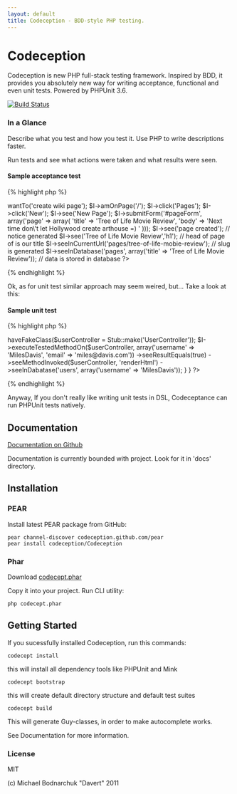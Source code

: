 ```yaml
---
layout: default
title: Codeception - BDD-style PHP testing.
---
```


# Codeception

Codeception is new PHP full-stack testing framework.
Inspired by BDD, it provides you absolutely new way for writing acceptance, functional and even unit tests.
Powered by PHPUnit 3.6.

[![Build Status](https://secure.travis-ci.org/Codeception/Codeception.png?branch=master)](http://travis-ci.org/Codeception/codeception)

### In a Glance

Describe what you test and how you test it. Use PHP to write descriptions faster.

Run tests and see what actions were taken and what results were seen.

#### Sample acceptance test

{% highlight php %}
<?php

$I = new TestGuy($scenario);
$I->wantTo('create wiki page');
$I->amOnPage('/');
$I->click('Pages');
$I->click('New');
$I->see('New Page');
$I->submitForm('#pageForm', array('page' => array(
    'title' => 'Tree of Life Movie Review',
    'body' => 'Next time don\'t let Hollywood create arthouse =) '
)));
$I->see('page created'); // notice generated
$I->see('Tree of Life Movie Review','h1'); // head of page of is our title
$I->seeInCurrentUrl('pages/tree-of-life-mobie-review'); // slug is generated
$I->seeInDatabase('pages', array('title' => 'Tree of Life Movie Review')); // data is stored in database
?>
{% endhighlight %}


Ok, as for unit test similar approach may seem weired, but...
Take a look at this:

#### Sample unit test

{% highlight php %}
<?php
class UserControllerCest {
    public $class = 'UserController';

    public function createAction(CodeGuy $I)
    {
        $I->haveFakeClass($userController = Stub::make('UserController'));
        $I->executeTestedMethodOn($userController, array('username' => 'MilesDavis', 'email' => 'miles@davis.com'))
            ->seeResultEquals(true)
            ->seeMethodInvoked($userController, 'renderHtml')
            ->seeInDabatase('users', array('username' => 'MilesDavis'));
    }
}
?>

{% endhighlight %}

Anyway, If you don't really like writing unit tests in DSL, Codeceptance can run PHPUnit tests natively.

## Documentation

[Documentation on Github](https://github.com/Codeception/Codeception/tree/master/docs)

Documentation is currently bounded with project. Look for it in 'docs' directory.

## Installation

### PEAR
Install latest PEAR package from GitHub:

```
pear channel-discover codeception.github.com/pear
pear install codeception/Codeception
```

### Phar

Download [codecept.phar](https://github.com/Codeception/Codeception/raw/master/package/codecept.phar)

Copy it into your project.
Run CLI utility:

```
php codecept.phar
```

## Getting Started

If you sucessfully installed Codeception, run this commands:

```
codecept install
```

this will install all dependency tools like PHPUnit and Mink

```
codecept bootstrap
```

this will create default directory structure and default test suites

```
codecept build
```

This will generate Guy-classes, in order to make autocomplete works.

See Documentation for more information.

### License
MIT

(c) Michael Bodnarchuk "Davert"
2011